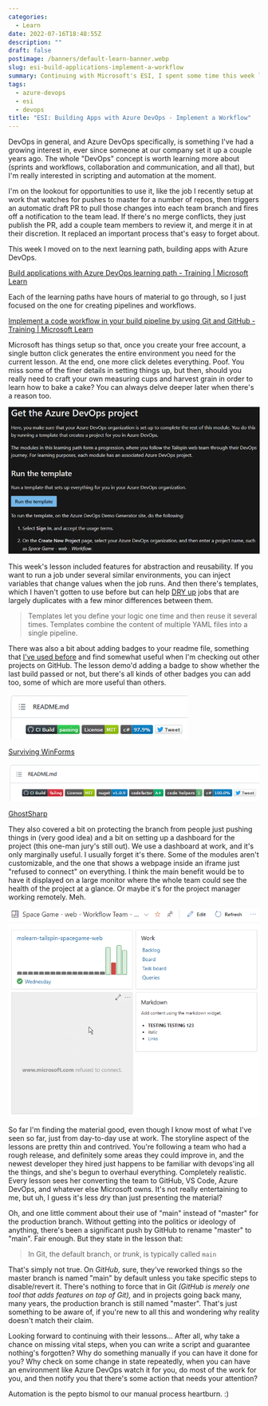 ```yaml
---
categories:
  - Learn
date: 2022-07-16T18:48:55Z
description: ""
draft: false
postimage: /banners/default-learn-banner.webp
slug: esi-build-applications-implement-a-workflow
summary: Continuing with Microsoft's ESI, I spent some time this week learning about workflows, reusable elements, and protecting and monitoring the code.
tags:
  - azure-devops
  - esi
  - devops
title: "ESI: Building Apps with Azure DevOps - Implement a Workflow"
---
```

DevOps in general, and Azure DevOps specifically, is something I've had a growing interest in, ever since someone at our company set it up a couple years ago. The whole "DevOps" concept is worth learning more about (sprints and workflows, collaboration and communication, and all that), but I'm really interested in scripting and automation at the moment.

I'm on the lookout for opportunities to use it, like the job I recently setup at work that watches for pushes to master for a number of repos, then triggers an automatic draft PR to pull those changes into each team branch and fires off a notification to the team lead. If there's no merge conflicts, they just publish the PR, add a couple team members to review it, and merge it in at their discretion. It replaced an important process that's easy to forget about.

This week I moved on to the next learning path, building apps with Azure DevOps.

[Build applications with Azure DevOps learning path - Training | Microsoft Learn](https://learn.microsoft.com/en-us/training/paths/build-applications-with-azure-devops/)  

Each of the learning paths have hours of material to go through, so I just focused on the one for creating pipelines and workflows.

[Implement a code workflow in your build pipeline by using Git and GitHub - Training | Microsoft Learn](https://learn.microsoft.com/en-us/training/modules/implement-code-workflow/)

Microsoft has things setup so that, once you create your free account, a single button click generates the entire environment you need for the current lesson. At the end, one more click deletes everything. Poof. You miss some of the finer details in setting things up, but then, should you really need to craft your own measuring cups and harvest grain in order to learn how to bake a cake? You can always delve deeper later when there's a reason too.

![](content/posts/misc/esi-build-applications-implement-a-workflow/image-1.png)

This week's lesson included features for abstraction and reusability. If you want to run a job under several similar environments, you can inject variables that change values when the job runs. And then there's templates, which I haven't gotten to use before but can help [DRY up](https://blog.devgenius.io/a-better-definition-of-the-dry-programming-principle-13a3d0af4d40) jobs that are largely duplicates with a few minor differences between them.

> Templates let you define your logic one time and then reuse it several times. Templates combine the content of multiple YAML files into a single pipeline.

There was also a bit about adding badges to your readme file, something that [I've used before](https://github.com/grantwinney/Surviving-WinForms) and find somewhat useful when I'm checking out other projects on GitHub. The lesson demo'd adding a badge to show whether the last build passed or not, but there's all kinds of other badges you can add too, some of which are more useful than others.

![](content/posts/misc/esi-build-applications-implement-a-workflow/image-12.png)

[Surviving WinForms](https://github.com/grantwinney/Surviving-WinForms)

![](content/posts/misc/esi-build-applications-implement-a-workflow/image-13.png)

[GhostSharp](https://github.com/grantwinney/GhostSharp)

They also covered a bit on protecting the branch from people just pushing things in (very good idea) and a bit on setting up a dashboard for the project (this one-man jury's still out). We use a dashboard at work, and it's only marginally useful. I usually forget it's there. Some of the modules aren't customizable, and the one that shows a webpage inside an iframe just "refused to connect" on everything. I think the main benefit would be to have it displayed on a large monitor where the whole team could see the health of the project at a glance. Or maybe it's for the project manager working remotely. Meh.

![](content/posts/misc/esi-build-applications-implement-a-workflow/image-14.png)

So far I'm finding the material good, even though I know most of what I've seen so far, just from day-to-day use at work. The storyline aspect of the lessons are pretty thin and contrived. You're following a team who had a rough release, and definitely some areas they could improve in, and the newest developer they hired just happens to be familiar with devops'ing all the things, and she's begun to overhaul everything. Completely realistic. Every lesson sees her converting the team to GitHub, VS Code, Azure DevOps, and whatever else Microsoft owns. It's not really entertaining to me, but uh, I guess it's less dry than just presenting the material?

Oh, and one little comment about their use of "main" instead of "master" for the production branch. Without getting into the politics or ideology of anything, there's been a significant push by GitHub to rename "master" to "main". Fair enough. But they state in the lesson that:

> In Git, the default branch, or _trunk_, is typically called `main`

That's simply not true. On _GitHub,_ sure, they've reworked things so the master branch is named "main" by default unless you take specific steps to disable/revert it. There's nothing to force that in Git _(GitHub is merely one tool that adds features on top of Git),_ and in projects going back many, many years, the production branch is still named "master". That's just something to be aware of, if you're new to all this and wondering why reality doesn't match their claim.

Looking forward to continuing with their lessons... After all, why take a chance on missing vital steps, when you can write a script and guarantee nothing's forgotten? Why do something manually if you can have it done for you? Why check on some change in state repeatedly, when you can have an environment like Azure DevOps watch it for you, do most of the work for you, and then notify you that there's some action that needs your attention?

Automation is the pepto bismol to our manual process heartburn. :)
